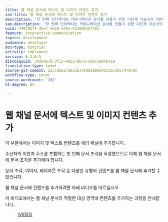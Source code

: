 ```yaml
---
title: 웹 채널 문서에 텍스트 및 이미지 컨텐츠 추가
seo-title: 웹 채널 문서에 텍스트 및 이미지 컨텐츠 추가
description: '첫 번째 인터랙티브 커뮤니케이션 문서를 만들기 위한 다단계 자습서의 7부분입니다. 이 부분에서는 이미지 및 텍스트 컨텐츠를 헤더 패널에 추가합니다. '
seo-description: '첫 번째 인터랙티브 커뮤니케이션 문서를 만들기 위한 다단계 자습서의 7부분입니다. 이 부분에서는 이미지 및 텍스트 컨텐츠를 헤더 패널에 추가합니다. '
uuid: 440f8b74-3be7-4e58-a46e-4110065b7705
feature: interactive-communication
topics: development
audience: developer
doc-type: tutorial
activity: implement
version: 6.4,6.5
discoiquuid: 3dd64e7d-3f13-4022-bb75-c9dc1884bc19
translation-type: tm+mt
source-git-commit: 22ccd6627a035b37edb180eb4633bc3b57470c0c
workflow-type: tm+mt
source-wordcount: '181'
ht-degree: 0%

---
```



# 웹 채널 문서에 텍스트 및 이미지 컨텐츠 추가

이 부분에서는 이미지 및 텍스트 컨텐츠를 헤더 패널에 추가합니다.

수신자의 이름과 주소를 포함하는 첫 번째 문서 조각을 작성했으므로 이제 웹 채널 문서에 문서 조각을 추가해야 합니다.

문서 조각, 이미지, 레이아웃 조각 등 다양한 유형의 컨텐츠를 웹 채널 문서에 추가할 수 있습니다.

웹 채널 문서에 컨텐츠를 추가하려면 아래 비디오를 따르십시오.

이 비디오에서는 웹 채널 문서의 적절한 대상 영역에 컨텐츠를 추가하는 과정을 안내합니다.

>[!VIDEO](https://video.tv.adobe.com/v/22359/?quality=9&learn=on)

